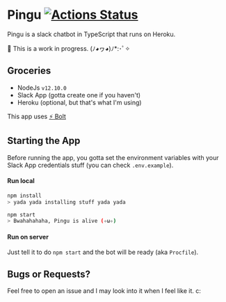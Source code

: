 # Pingu [![Actions Status](https://github.com/ikenami/pingu/workflows/build/badge.svg)](https://github.com/ikenami/pingu/actions)

Pingu is a slack chatbot in TypeScript that runs on Heroku.

:construction: This is a work in progress. (ﾉ◕ヮ◕)ﾉ*:･ﾟ✧

## Groceries

- NodeJs `v12.10.0`
- Slack App (gotta create one if you haven't)
- Heroku (optional, but that's what I'm using)

This app uses [:zap: Bolt](https://github.com/SlackAPI/bolt)

## Starting the App

Before running the app, you gotta set the environment variables with your Slack App credentials stuff (you can check `.env.example`).

#### Run local

```bash
npm install
> yada yada installing stuff yada yada

npm start
> Bwahahahaha, Pingu is alive (✧ω✧)
```

#### Run on server

Just tell it to do `npm start` and the bot will be ready (aka `Procfile`).

## Bugs or Requests?

Feel free to open an issue and I may look into it when I feel like it. c:
